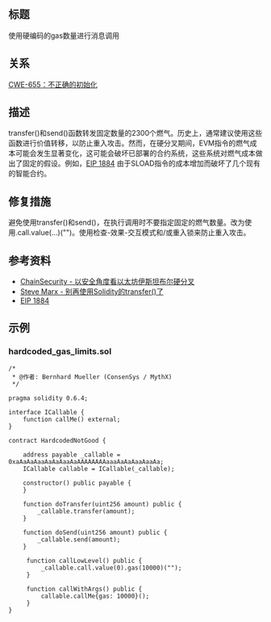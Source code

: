 ## 标题
使用硬编码的gas数量进行消息调用

## 关系
[CWE-655：不正确的初始化](https://cwe.mitre.org/data/definitions/665.html)

## 描述
transfer()和send()函数转发固定数量的2300个燃气。历史上，通常建议使用这些函数进行价值转移，以防止重入攻击。然而，在硬分叉期间，EVM指令的燃气成本可能会发生显著变化，这可能会破坏已部署的合约系统，这些系统对燃气成本做出了固定的假设。例如，[EIP 1884](https://eips.ethereum.org/EIPS/eip-1884) 由于SLOAD指令的成本增加而破坏了几个现有的智能合约。

## 修复措施
避免使用transfer()和send()，在执行调用时不要指定固定的燃气数量。改为使用.call.value(...)("")。使用检查-效果-交互模式和/或重入锁来防止重入攻击。

## 参考资料
* [ChainSecurity - 以安全角度看以太坊伊斯坦布尔硬分叉](https://docs.google.com/presentation/d/1IiRYSjwle02zQUmWId06Bss8GrxGyw6nQAiZdCRFEPk/)
* [Steve Marx - 别再使用Solidity的transfer()了](https://diligence.consensys.net/blog/2019/09/stop-using-soliditys-transfer-now/)
* [EIP 1884](https://eips.ethereum.org/EIPS/eip-1884)

## 示例
### hardcoded_gas_limits.sol
```solidity
/*
 * @作者: Bernhard Mueller (ConsenSys / MythX)
 */

pragma solidity 0.6.4;

interface ICallable {
    function callMe() external;
}

contract HardcodedNotGood {

    address payable _callable = 0xaAaAaAaaAaAaAaaAaAAAAAAAAaaaAaAaAaaAaaAa;
    ICallable callable = ICallable(_callable);

    constructor() public payable {
    }

    function doTransfer(uint256 amount) public {
        _callable.transfer(amount);
    }

    function doSend(uint256 amount) public {
        _callable.send(amount);
    }

     function callLowLevel() public {
         _callable.call.value(0).gas(10000)("");
     }

     function callWithArgs() public {
         callable.callMe{gas: 10000}();
     }
}
```